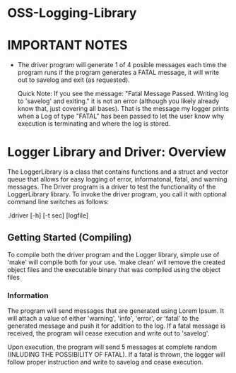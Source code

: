 # OSS-Logging-Library

# IMPORTANT NOTES

- The driver program will generate 1 of 4 posible messages each time the program runs
  if the program generates a FATAL message, it will write out to savelog and exit (as requested). 

  Quick Note: If you see the message: "Fatal Message Passed. Writing log to 'savelog' and exiting."
  it is not an error (although you likely already know that, just covering all bases). That is the
  message my logger prints when a Log of type "FATAL" has been passed to let the user know why execution
  is terminating and where the log is stored. 

# Logger Library and Driver: Overview

The LoggerLibrary is a class that contains functions and a struct and vector queue
that allows for easy logging of error, informatonal, fatal, and warning messages.
The Driver program is a driver to test the functionality of the LoggerLibrary library.
To invoke the driver program, you call it with optional command line switches as follows:

./driver [-h] [-t sec] [logfile]


## Getting Started (Compiling)

To compile both the driver program and the Logger library, simple use of 'make'
will compile both for your use. 'make clean' will remove the created object files and the
executable binary that was compiled using the object files

### Information

The program will send messages that are generated using Lorem Ipsum. It will attach a value of either
'warning', 'info', 'error', or 'fatal' to the generated message and push it for addition to the log. 
If a fatal message is received, the program will cease execution and write out to 'savelog'.

Upon execution, the program will send 5 messages at complete random (INLUDING THE POSSIBILITY OF FATAL). 
If a fatal is thrown, the logger will follow proper instruction and write to savelog and cease execution. 
